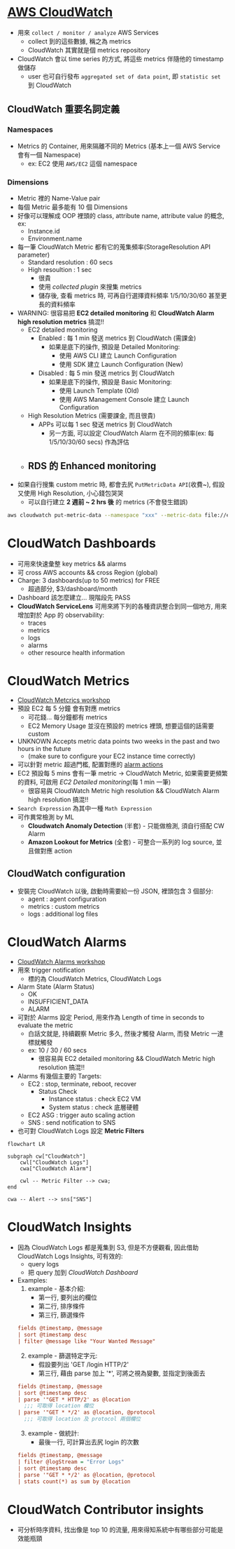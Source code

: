 
# [AWS CloudWatch](https://docs.aws.amazon.com/AmazonCloudWatch/latest/monitoring/WhatIsCloudWatch.html)

- 用來 `collect / monitor / analyze` AWS Services
    - collect 到的這些數據, 稱之為 metrics
    - CloudWatch 其實就是個 metrics repository
- CloudWatch 會以 time series 的方式, 將這些 metrics 伴隨他的 timestamp 做儲存
    - user 也可自行發布 `aggregated set of data point`, 即 `statistic set` 到 CloudWatch


## CloudWatch 重要名詞定義

### Namespaces

- Metrics 的 Container, 用來隔離不同的 Metrics (基本上一個 AWS Service 會有一個 Namespace)
    - ex: EC2 使用 `AWS/EC2` 這個 namespace


### Dimensions

- Metric 裡的 Name-Value pair
- 每個 Metric 最多能有 10 個 Dimensions
- 好像可以理解成 OOP 裡頭的 class, attribute name, attribute value 的概念, ex:
    - Instance.id
    - Environment.name
- 每一筆 CloudWatch Metric 都有它的蒐集頻率(StorageResolution API parameter)
    - Standard resolution : 60 secs
    - High resoultion     : 1 sec
        - 很貴
        - 使用 *collected plugin* 來搜集 metrics
        - 儲存後, 查看 metrics 時, 可再自行選擇資料頻率 1/5/10/30/60 甚至更長的資料頻率
- WARNING: 很容易把 **EC2 detailed monitoring** 和 **CloudWatch Alarm high resolution metrics** 搞混!!
    - EC2 detailed monitoring
        - Enabled  : 每 1 min 發送 metrics 到 CloudWatch (需課金)
            - 如果是底下的操作, 預設是 Detailed Monitoring:
                - 使用 AWS CLI 建立 Launch Configuration
                - 使用 SDK 建立 Launch Configuration (New)
        - Disabled : 每 5 min 發送 metrics 到 CloudWatch
            - 如果是底下的操作, 預設是 Basic Monitoring:
                - 使用 Launch Template (Old)
                - 使用 AWS Management Console 建立 Launch Configuration
    - High Resolution Metrics (需要課金, 而且很貴)
        - APPs 可以每 1 sec 發送 metrics 到 CloudWatch
            -  另一方面, 可以設定 CloudWatch Alarm 在不同的頻率(ex: 每 1/5/10/30/60 secs) 作為評估
    - RDS 的 Enhanced monitoring
        - 
- 如果自行搜集 custom metric 時, 都會去尻 `PutMetricData API`(收費~), 假設又使用 High Resolution, 小心錢包哭哭
    - 可以自行建立 **2 週前 ~ 2 hrs 後** 的 metrics (不會發生錯誤)

```bash
aws cloudwatch put-metric-data --namespace "xxx" --metric-data file://example-metric.json
```


# CloudWatch Dashboards

- 可用來快速彙整 key metrics && alarms
- 可 cross AWS accounts && cross Region (global)
- Charge: 3 dashboards(up to 50 metrics) for FREE
    - 超過部分, $3/dashboard/month
- Dashboard 該怎麼建立... 現階段先 PASS
- **CloudWatch ServiceLens** 可用來將下列的各種資訊整合到同一個地方, 用來增加對於 App 的 observability:
    - traces
    - metrics
    - logs
    - alarms
    - other resource health information


# CloudWatch Metrics

- [CloudWatch Metcrics workshop](https://catalog.us-east-1.prod.workshops.aws/workshops/a8e9c6a6-0ba9-48a7-a90d-378a440ab8ba/en-US/200-cloudwatch/210-cloudwatch-metrics)
- 預設 EC2 每 5 分鐘 會有對應 metrics
    - 可花錢... 每分鐘都有 metrics
    - EC2 Memory Usage 並沒在預設的 metrics 裡頭, 想要這個的話需要 custom
- UNKNOWN Accepts metric data points two weeks in the past and two hours in the future
    - (make sure to configure your EC2 instance time correctly)
- 可以針對 metric 超過門檻, 配置對應的 [alarm actions](https://docs.aws.amazon.com/AmazonCloudWatch/latest/monitoring/cloudwatch_concepts.html#CloudWatchAlarms)
- EC2 預設每 5 mins 會有一筆 metric -> CloudWatch Metric, 如果需要更頻繁的資料, 可啟用 *EC2 Detailed monitoring*(每 1 min 一筆)
    - 很容易與 CloudWatch Metric high resolution && CloudWatch Alarm high resolution 搞混!!
- `Search Expression` 為其中一種 `Math Expression`
- 可作異常檢測 by ML
    - **Cloudwatch Anomaly Detection** (半套) - 只能做檢測, 須自行搭配 CW Alarm
    - **Amazon Lookout for Metrics** (全套) - 可整合一系列的 log source, 並且做對應 action


## CloudWatch configuration

- 安裝完 CloudWatch 以後, 啟動時需要給一份 JSON, 裡頭包含 3 個部分:
    - agent   : agent configuration
    - metrics : custom metrics
    - logs    : additional log files


# CloudWatch Alarms

- [CloudWatch Alarms workshop](https://catalog.us-east-1.prod.workshops.aws/workshops/a8e9c6a6-0ba9-48a7-a90d-378a440ab8ba/en-US/200-cloudwatch/230-cloudwatch-alarms/231-cloudwatch-alarms)
- 用來 trigger notification
    - 標的為 CloudWatch Metrics, CloudWatch Logs
- Alarm State (Alarm Status)
    - OK
    - INSUFFICIENT_DATA
    - ALARM
- 可對於 Alarms 設定 Period, 用來作為 Length of time in seconds to evaluate the metric
    - 白話文就是, 持續觀察 Metric 多久, 然後才觸發 Alarm, 而發 Metric 一達標就觸發
    - ex: 10 / 30 / 60 secs
        - 很容易與 EC2 detailed monitoring && CloudWatch Metric high resolution 搞混!!
- Alarms 有幾個主要的 Targets:
    - EC2     : stop, terminate, reboot, recover
        - Status Check
            - Instance status : check EC2 VM
            - System status   : check 底層硬體
    - EC2 ASG : trigger auto scaling action
    - SNS     : send notification to SNS
- 也可對 CloudWatch Logs 設定 **Metric Filters**

```mermaid
flowchart LR

subgraph cw["CloudWatch"]
    cwl["CloudWatch Logs"]
    cwa["CloudWatch Alarm"]

    cwl -- Metric Filter --> cwa;
end

cwa -- Alert --> sns["SNS"]
```


# CloudWatch Insights

- 因為 CloudWatch Logs 都是蒐集到 S3, 但是不方便觀看, 因此借助 CloudWatch Logs Insights, 可有效的:
    - query logs
    - 把 query 加到 *CloudWatch Dashboard*
- Examples:
    1. example - 基本介紹:
        - 第一行, 要列出的欄位
        - 第二行, 排序條件
        - 第三行, 篩選條件
    ```ini
    fields @timestamp, @message
    | sort @timestamp desc
    | filter @message like "Your Wanted Message"
    ```
    2. example - 篩選特定字元:
        - 假設要列出 'GET /login HTTP/2'
        - 第三行, 藉由 parse 加上 '*', 可將之視為變數, 並指定到後面去
    ```ini
    fields @timestamp, @message
    | sort @timestamp desc
    | parse '"GET * HTTP/2' as @location
      ;;; 可取得 location 欄位
    | parse '"GET * */2' as @location, @protocol
      ;;; 可取得 location 及 protocol 兩個欄位
    ```
    3. example - 做統計:
        - 最後一行, 可計算出去尻 login 的次數
    ```ini
    fields @timestamp, @message
    | filter @logStream = "Error Logs"
    | sort @timestamp desc
    | parse '"GET * */2' as @location, @protocol
    | stats count(*) as sum by @location
    ```


# CloudWatch Contributor insights

- 可分析時序資料, 找出像是 top 10 的流量, 用來得知系統中有哪些部分可能是效能瓶頸
